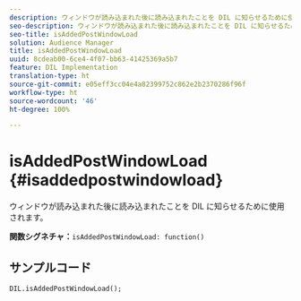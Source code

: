 ```yaml
---
description: ウィンドウが読み込まれた後に読み込まれたことを DIL に知らせるために使用されます。
seo-description: ウィンドウが読み込まれた後に読み込まれたことを DIL に知らせるために使用されます。
seo-title: isAddedPostWindowLoad
solution: Audience Manager
title: isAddedPostWindowLoad
uuid: 8cdeab00-6ce4-4f07-bb63-41425369a5b7
feature: DIL Implementation
translation-type: ht
source-git-commit: e05eff3cc04e4a82399752c862e2b2370286f96f
workflow-type: ht
source-wordcount: '46'
ht-degree: 100%

---
```



# isAddedPostWindowLoad {#isaddedpostwindowload}

ウィンドウが読み込まれた後に読み込まれたことを DIL に知らせるために使用されます。

**関数シグネチャ：**`isAddedPostWindowLoad: function()`

<!--
r_dil_added_post_window_load.xml
-->

## サンプルコード

```
DIL.isAddedPostWindowLoad();
```
